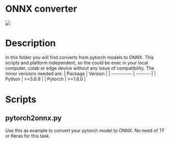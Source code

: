 # ONNX converter
![](https://www.theredmondcloud.com/wp-content/uploads/2018/12/onnx_logo.png)

# Description
In this folder you will find converts from pytorch models to ONNX. This scripts and platform independent, so the could be exec in your local computer, colab or edge device without any issue of compatibility. The minor versions needed are:
| Package    | Version   |
| ---------- | -------   |
| Python     | >=3.6.9   |
| Pytorch    | >=1.6.0   |

# Scripts
## pytorch2onnx.py
Use this as example to convert your pytorch model to ONNX. No need of TF or Keras for this task.